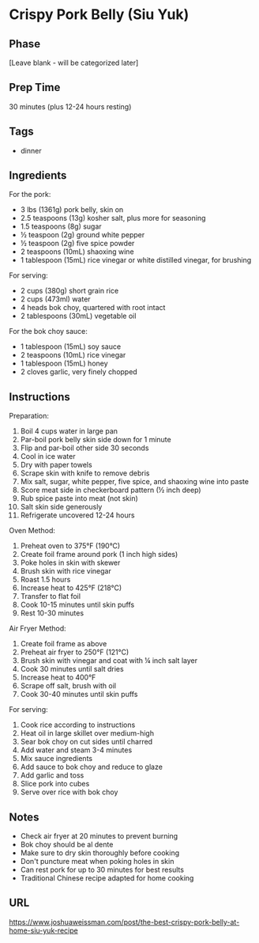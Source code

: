 # Crispy Pork Belly (Siu Yuk)

## Phase
[Leave blank - will be categorized later]

## Prep Time
30 minutes (plus 12-24 hours resting)

## Tags
- dinner

## Ingredients
For the pork:
- 3 lbs (1361g) pork belly, skin on
- 2.5 teaspoons (13g) kosher salt, plus more for seasoning
- 1.5 teaspoons (8g) sugar
- ½ teaspoon (2g) ground white pepper
- ½ teaspoon (2g) five spice powder
- 2 teaspoons (10mL) shaoxing wine
- 1 tablespoon (15mL) rice vinegar or white distilled vinegar, for brushing

For serving:
- 2 cups (380g) short grain rice
- 2 cups (473ml) water
- 4 heads bok choy, quartered with root intact
- 2 tablespoons (30mL) vegetable oil

For the bok choy sauce:
- 1 tablespoon (15mL) soy sauce
- 2 teaspoons (10mL) rice vinegar
- 1 tablespoon (15mL) honey
- 2 cloves garlic, very finely chopped

## Instructions
Preparation:
1. Boil 4 cups water in large pan
2. Par-boil pork belly skin side down for 1 minute
3. Flip and par-boil other side 30 seconds
4. Cool in ice water
5. Dry with paper towels
6. Scrape skin with knife to remove debris
7. Mix salt, sugar, white pepper, five spice, and shaoxing wine into paste
8. Score meat side in checkerboard pattern (½ inch deep)
9. Rub spice paste into meat (not skin)
10. Salt skin side generously
11. Refrigerate uncovered 12-24 hours

Oven Method:
1. Preheat oven to 375°F (190°C)
2. Create foil frame around pork (1 inch high sides)
3. Poke holes in skin with skewer
4. Brush skin with rice vinegar
5. Roast 1.5 hours
6. Increase heat to 425°F (218°C)
7. Transfer to flat foil
8. Cook 10-15 minutes until skin puffs
9. Rest 10-30 minutes

Air Fryer Method:
1. Create foil frame as above
2. Preheat air fryer to 250°F (121°C)
3. Brush skin with vinegar and coat with ¼ inch salt layer
4. Cook 30 minutes until salt dries
5. Increase heat to 400°F
6. Scrape off salt, brush with oil
7. Cook 30-40 minutes until skin puffs

For serving:
1. Cook rice according to instructions
2. Heat oil in large skillet over medium-high
3. Sear bok choy on cut sides until charred
4. Add water and steam 3-4 minutes
5. Mix sauce ingredients
6. Add sauce to bok choy and reduce to glaze
7. Add garlic and toss
8. Slice pork into cubes
9. Serve over rice with bok choy

## Notes
- Check air fryer at 20 minutes to prevent burning
- Bok choy should be al dente
- Make sure to dry skin thoroughly before cooking
- Don't puncture meat when poking holes in skin
- Can rest pork for up to 30 minutes for best results
- Traditional Chinese recipe adapted for home cooking

## URL
https://www.joshuaweissman.com/post/the-best-crispy-pork-belly-at-home-siu-yuk-recipe
